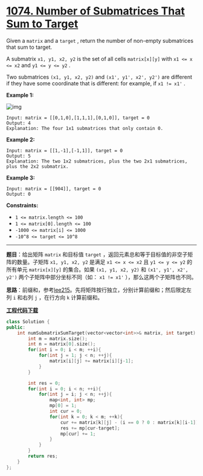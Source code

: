 # [1074. Number of Submatrices That Sum to Target](https://leetcode.com/problems/number-of-submatrices-that-sum-to-target/)

Given a `matrix` and a `target` , return the number of non-empty submatrices that sum to target.

A submatrix `x1, y1, x2, y2` is the set of all cells `matrix[x][y]` with `x1 <= x <= x2` and `y1 <= y <= y2` .

Two submatrices `(x1, y1, x2, y2)` and `(x1', y1', x2', y2')` are different if they have some coordinate that is different: for example, if `x1 != x1'` .

**Example 1:**

![img](https://assets.leetcode.com/uploads/2020/09/02/mate1.jpg)

```
Input: matrix = [[0,1,0],[1,1,1],[0,1,0]], target = 0
Output: 4
Explanation: The four 1x1 submatrices that only contain 0.
```

**Example 2:**

```
Input: matrix = [[1,-1],[-1,1]], target = 0
Output: 5
Explanation: The two 1x2 submatrices, plus the two 2x1 submatrices, plus the 2x2 submatrix.
```

**Example 3:**

```
Input: matrix = [[904]], target = 0
Output: 0
```

**Constraints:**

* `1 <= matrix.length <= 100`
* `1 <= matrix[0].length <= 100`
* `-1000 <= matrix[i] <= 1000`
* `-10^8 <= target <= 10^8`

-----

**题目**：给出矩阵 `matrix` 和目标值 `target` ，返回元素总和等于目标值的非空子矩阵的数量。子矩阵 `x1, y1, x2, y2` 是满足 `x1 <= x <= x2` 且 `y1 <= y <= y2` 的所有单元 `matrix[x][y]` 的集合。如果 `(x1, y1, x2, y2)` 和 `(x1', y1', x2', y2')` 两个子矩阵中部分坐标不同（如： `x1 != x1'` ），那么这两个子矩阵也不同。

**思路**：前缀和，参考[lee215](https://leetcode.com/problems/number-of-submatrices-that-sum-to-target/discuss/303750/JavaC%2B%2BPython-Find-the-Subarray-with-Target-Sum)。先将矩阵按行独立，分别计算前缀和；然后限定左列 `i` 和右列 `j` ，在行方向 `k` 计算前缀和。

[**工程代码下载**](https://github.com/shenkh/leetcode)

``` cpp
class Solution {
public:
    int numSubmatrixSumTarget(vector<vector<int>>& matrix, int target) {
        int m = matrix.size();
        int n = matrix[0].size();
        for(int i = 0; i < m; ++i){
            for(int j = 1; j < n; ++j){
                matrix[i][j] += matrix[i][j-1];
            }
        }

        int res = 0;
        for(int i = 0; i < n; ++i){
            for(int j = i; j < n; ++j){
                map<int, int> mp;
                mp[0] = 1;
                int cur = 0;
                for(int k = 0; k < m; ++k){
                    cur += matrix[k][j] - (i == 0 ? 0 : matrix[k][i-1]);
                    res += mp[cur-target];
                    mp[cur] += 1;
                }
            }
        }
        return res;
    }
};
```
